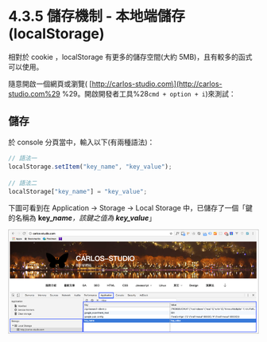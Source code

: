# 4.3.5 儲存機制 - 本地端儲存\(localStorage\)

相對於 cookie ，localStorage 有更多的儲存空間\(大約 5MB\)，且有較多的函式可以使用。

隨意開啟一個網頁或瀏覽\( [http://carlos-studio.com\](http://carlos-studio.com%29 %29。開啟開發者工具%28`cmd + option + i`\)來測試：

## 儲存

於 console 分頁當中，輸入以下\(有兩種語法\)：

```js
// 語法一
localStorage.setItem("key_name", "key_value");

// 語法二
localStorage["key_name"] = "key_value";
```

下圖可看到在 Application → Storage → Local Storage 中，已儲存了一個「鍵的名稱為 **key\_**_**name**，該鍵之值為 **key\_value**_」

![](/assets/localstorage_1.png)

